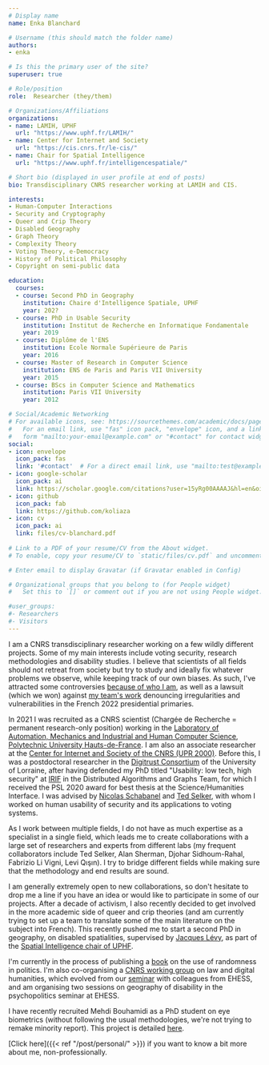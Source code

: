 ```yaml
---
# Display name
name: Enka Blanchard

# Username (this should match the folder name)
authors:
- enka

# Is this the primary user of the site?
superuser: true

# Role/position
role:  Researcher (they/them)

# Organizations/Affiliations
organizations:
- name: LAMIH, UPHF
  url: "https://www.uphf.fr/LAMIH/"
- name: Center for Internet and Society 
  url: "https://cis.cnrs.fr/le-cis/"
- name: Chair for Spatial Intelligence
  url: "https://www.uphf.fr/intelligencespatiale/"

# Short bio (displayed in user profile at end of posts)
bio: Transdisciplinary CNRS researcher working at LAMIH and CIS.

interests:
- Human-Computer Interactions
- Security and Cryptography
- Queer and Crip Theory
- Disabled Geography
- Graph Theory 
- Complexity Theory
- Voting Theory, e-Democracy
- History of Political Philosophy
- Copyright on semi-public data

education:
  courses:
  - course: Second PhD in Geography
    institution: Chaire d'Intelligence Spatiale, UPHF
    year: 202?
  - course: PhD in Usable Security
    institution: Institut de Recherche en Informatique Fondamentale
    year: 2019
  - course: Diplôme de l'ENS 
    institution: Ecole Normale Supérieure de Paris
    year: 2016
  - course: Master of Research in Computer Science
    institution: ENS de Paris and Paris VII University
    year: 2015
  - course: BScs in Computer Science and Mathematics
    institution: Paris VII University
    year: 2012

# Social/Academic Networking
# For available icons, see: https://sourcethemes.com/academic/docs/page-builder/#icons
#   For an email link, use "fas" icon pack, "envelope" icon, and a link in the
#   form "mailto:your-email@example.com" or "#contact" for contact widget.
social:
- icon: envelope
  icon_pack: fas
  link: '#contact'  # For a direct email link, use "mailto:test@example.org".
- icon: google-scholar
  icon_pack: ai
  link: https://scholar.google.com/citations?user=15yRg00AAAAJ&hl=en&oi=sra
- icon: github
  icon_pack: fab
  link: https://github.com/koliaza
- icon: cv
  icon_pack: ai
  link: files/cv-blanchard.pdf
  
# Link to a PDF of your resume/CV from the About widget.
# To enable, copy your resume/CV to `static/files/cv.pdf` and uncomment the lines below.

# Enter email to display Gravatar (if Gravatar enabled in Config)

# Organizational groups that you belong to (for People widget)
#   Set this to `[]` or comment out if you are not using People widget.

#user_groups:
#- Researchers
#- Visitors
---
```


I am a CNRS transdisciplinary researcher working on a few wildly different projects. Some of my main interests include voting security, research methodologies and disability studies. I believe that scientists of all fields should not retreat from society but try to study and ideally fix whatever problems we observe, while keeping track of our own biases. As such, I've attracted some controversies [because of who I am](https://academia.hypotheses.org/39675), as well as a lawsuit (which we won) against [my team's work](https://hal.archives-ouvertes.fr/hal-03656951)  denouncing irregularities and vulnerabilities in the French 2022 presidential primaries.


In 2021 I was recruited as a CNRS scientist (Chargée de Recherche = permanent research-only position) working in the [Laboratory of Automation, Mechanics and Industrial and Human Computer Science](https://www.uphf.fr/LAMIH/), [Polytechnic University Hauts-de-France](https://www.uphf.fr/en/preparing-study-here). I am also an associate researcher at the [Center for Internet and Society of the CNRS (UPR 2000)](https://cis.cnrs.fr/le-cis/). Before this, I was a postdoctoral researcher in the [Digitrust Consortium](http://lue.univ-lorraine.fr/en/article/digitrust-consortium) of the University of Lorraine, after having defended my PhD titled "Usability: low tech, high security" at [IRIF](https://www.irif.univ-paris-diderot.fr/) in the Distributed Algorithms and Graphs Team, for which I received the PSL 2020 award for best thesis at the Science/Humanities Interface. I was advised by [Nicolas Schabanel](https://www.irif.univ-paris-diderot.fr/users/nschaban/index) and [Ted Selker](http://ted.selker.com/), with whom I worked on human usability of security and its applications to voting systems.

As I work between multiple fields, I do not have as much expertise as a specialist in a single field, which leads me to create collaborations with a large set of researchers and experts from different labs (my frequent collaborators include Ted Selker, Alan Sherman, Djohar Sidhoum-Rahal, Fabrizio Li Vigni, Levi Qışın). I try to bridge different fields while making sure that the methodology and end results are sound.

 I am generally extremely open to new collaborations, so don't hesitate to drop me a line if you have an idea or would like to participate in some of our projects. After a decade of activism, I also recently decided to get involved in the more academic side of queer and crip theories (and am currently trying to set up a team to translate some of the main literature on the subject into French). This recently pushed me to start a second PhD in geography, on disabled spatialities, supervised by [Jacques Lévy](https://people.epfl.ch/jacques.levy), as part of the [Spatial Intelligence chair of UPHF](https://www.uphf.fr/larsh/recherche/chaire-intelligence-spatiale). 

I'm currently in the process of publishing a [book](http://koliaza.com/old/book.html) on the use of randomness in politics. I'm also co-organising a [CNRS working group](https://cis.cnrs.fr/droit-et-humanites-numeriques/) on law and digital humanities, which evolved from our [seminar](http://koliaza.com/old/law-informatics.html) with colleagues from EHESS, and am organising two sessions on geography of disability in the psychopolitics seminar at EHESS. 

I have recently recruited Mehdi Bouhamidi as a PhD student on eye biometrics  (without following the usual methodologies, we're not trying to remake minority report). This  project is detailed [here](http://koliaza.com/biometrics-thesis-en.pdf). 

[Click here]({{< ref "/post/personal/" >}}) if you want to know a bit more about me, non-professionally.
